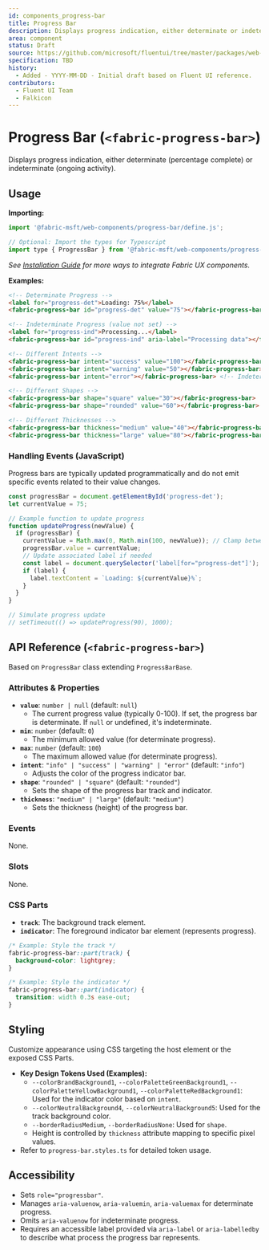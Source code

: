 ```yaml
---
id: components_progress-bar
title: Progress Bar
description: Displays progress indication, either determinate or indeterminate.
area: component
status: Draft
source: https://github.com/microsoft/fluentui/tree/master/packages/web-components/src/progress-bar
specification: TBD
history:
  - Added - YYYY-MM-DD - Initial draft based on Fluent UI reference.
contributors:
  - Fluent UI Team
  - Falkicon
---
```


# Progress Bar (`<fabric-progress-bar>`)

Displays progress indication, either determinate (percentage complete) or indeterminate (ongoing activity).

## Usage

**Importing:**

```javascript
import '@fabric-msft/web-components/progress-bar/define.js';

// Optional: Import the types for Typescript
import type { ProgressBar } from '@fabric-msft/web-components/progress-bar';
```

*See [Installation Guide](../../guides/installation.md) for more ways to integrate Fabric UX components.*

**Examples:**

```html
<!-- Determinate Progress -->
<label for="progress-det">Loading: 75%</label>
<fabric-progress-bar id="progress-det" value="75"></fabric-progress-bar>

<!-- Indeterminate Progress (value not set) -->
<label for="progress-ind">Processing...</label>
<fabric-progress-bar id="progress-ind" aria-label="Processing data"></fabric-progress-bar>

<!-- Different Intents -->
<fabric-progress-bar intent="success" value="100"></fabric-progress-bar>
<fabric-progress-bar intent="warning" value="50"></fabric-progress-bar>
<fabric-progress-bar intent="error"></fabric-progress-bar> <!-- Indeterminate Error -->

<!-- Different Shapes -->
<fabric-progress-bar shape="square" value="30"></fabric-progress-bar>
<fabric-progress-bar shape="rounded" value="60"></fabric-progress-bar> <!-- Default -->

<!-- Different Thicknesses -->
<fabric-progress-bar thickness="medium" value="40"></fabric-progress-bar> <!-- Default -->
<fabric-progress-bar thickness="large" value="80"></fabric-progress-bar>
```

### Handling Events (JavaScript)

Progress bars are typically updated programmatically and do not emit specific events related to their value changes.

```javascript
const progressBar = document.getElementById('progress-det');
let currentValue = 75;

// Example function to update progress
function updateProgress(newValue) {
  if (progressBar) {
    currentValue = Math.max(0, Math.min(100, newValue)); // Clamp between 0-100
    progressBar.value = currentValue;
    // Update associated label if needed
    const label = document.querySelector('label[for="progress-det"]');
    if (label) {
      label.textContent = `Loading: ${currentValue}%`;
    }
  }
}

// Simulate progress update
// setTimeout(() => updateProgress(90), 1000);
```

## API Reference (`<fabric-progress-bar>`)

Based on `ProgressBar` class extending `ProgressBarBase`.

### Attributes & Properties

*   **`value`**: `number | null` (default: `null`)
    *   The current progress value (typically 0-100). If set, the progress bar is determinate. If `null` or undefined, it's indeterminate.
*   **`min`**: `number` (default: `0`)
    *   The minimum allowed value (for determinate progress).
*   **`max`**: `number` (default: `100`)
    *   The maximum allowed value (for determinate progress).
*   **`intent`**: `"info" | "success" | "warning" | "error"` (default: `"info"`)
    *   Adjusts the color of the progress indicator bar.
*   **`shape`**: `"rounded" | "square"` (default: `"rounded"`)
    *   Sets the shape of the progress bar track and indicator.
*   **`thickness`**: `"medium" | "large"` (default: `"medium"`)
    *   Sets the thickness (height) of the progress bar.

### Events

None.

### Slots

None.

### CSS Parts

*   **`track`**: The background track element.
*   **`indicator`**: The foreground indicator bar element (represents progress).

```css
/* Example: Style the track */
fabric-progress-bar::part(track) {
  background-color: lightgrey;
}

/* Example: Style the indicator */
fabric-progress-bar::part(indicator) {
  transition: width 0.3s ease-out;
}
```

## Styling

Customize appearance using CSS targeting the host element or the exposed CSS Parts.

*   **Key Design Tokens Used (Examples):**
    *   `--colorBrandBackground1`, `--colorPaletteGreenBackground1`, `--colorPaletteYellowBackground1`, `--colorPaletteRedBackground1`: Used for the indicator color based on `intent`.
    *   `--colorNeutralBackground4`, `--colorNeutralBackground5`: Used for the track background color.
    *   `--borderRadiusMedium`, `--borderRadiusNone`: Used for `shape`.
    *   Height is controlled by `thickness` attribute mapping to specific pixel values.
*   Refer to `progress-bar.styles.ts` for detailed token usage.

## Accessibility

*   Sets `role="progressbar"`.
*   Manages `aria-valuenow`, `aria-valuemin`, `aria-valuemax` for determinate progress.
*   Omits `aria-valuenow` for indeterminate progress.
*   Requires an accessible label provided via `aria-label` or `aria-labelledby` to describe what process the progress bar represents. 